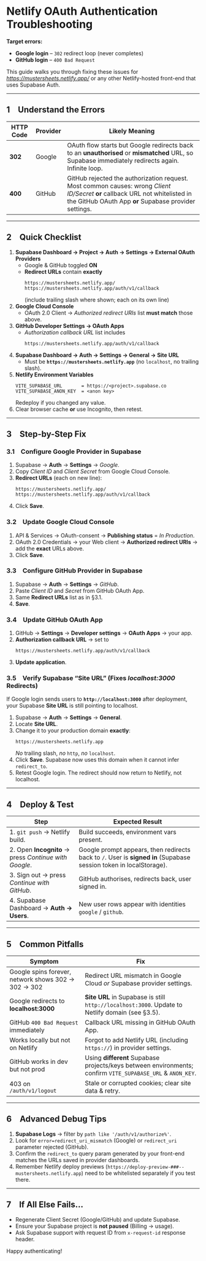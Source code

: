 # Netlify OAuth Authentication Troubleshooting  
**Target errors:**  
- **Google login** – `302` redirect loop (never completes)  
- **GitHub login** – `400 Bad Request`  

This guide walks you through fixing these issues for *https://mustersheets.netlify.app/* or any other Netlify-hosted front-end that uses Supabase Auth.

---

## 1 Understand the Errors

| HTTP Code | Provider | Likely Meaning |
|-----------|----------|----------------|
| **302**   | Google   | OAuth flow starts but Google redirects back to an **unauthorised** or **mismatched** URL, so Supabase immediately redirects again. Infinite loop. |
| **400**   | GitHub   | GitHub rejected the authorization request. Most common causes: wrong *Client ID/Secret* **or** callback URL not whitelisted in the GitHub OAuth App **or** Supabase provider settings. |

---

## 2 Quick Checklist

1. **Supabase Dashboard → Project → Auth → Settings → External OAuth Providers**  
   - Google & GitHub toggled **ON**  
   - **Redirect URLs** contain **exactly**  
     ```
     https://mustersheets.netlify.app/
     https://mustersheets.netlify.app/auth/v1/callback
     ```  
     (include trailing slash where shown; each on its own line)
2. **Google Cloud Console**  
   - OAuth 2.0 Client → *Authorized redirect URIs* list **must match** those above.
3. **GitHub Developer Settings → OAuth Apps**  
   - *Authorization callback URL* list includes  
     ```
     https://mustersheets.netlify.app/auth/v1/callback
     ```
4. **Supabase Dashboard → Auth → Settings → General → Site URL**  
   - Must be **`https://mustersheets.netlify.app`** (no `localhost`, no trailing slash).
5. **Netlify Environment Variables**  
   ```
   VITE_SUPABASE_URL       = https://<project>.supabase.co
   VITE_SUPABASE_ANON_KEY  = <anon key>
   ```  
   Redeploy if you changed any value.
6. Clear browser cache **or** use Incognito, then retest.

---

## 3 Step-by-Step Fix

### 3.1 Configure Google Provider in Supabase

1. Supabase → **Auth** → **Settings** → *Google*.  
2. Copy *Client ID* and *Client Secret* from Google Cloud Console.  
3. **Redirect URLs** (each on new line):  
   ```
   https://mustersheets.netlify.app/
   https://mustersheets.netlify.app/auth/v1/callback
   ```  
4. Click **Save**.

### 3.2 Update Google Cloud Console

1. API & Services → OAuth-consent → **Publishing status** = *In Production*.  
2. OAuth 2.0 Credentials → your Web client → **Authorized redirect URIs** → add the **exact** URLs above.  
3. Click **Save**.

### 3.3 Configure GitHub Provider in Supabase

1. Supabase → **Auth** → **Settings** → *GitHub*.  
2. Paste *Client ID* and *Secret* from GitHub OAuth App.  
3. Same **Redirect URLs** list as in §3.1.  
4. **Save**.

### 3.4 Update GitHub OAuth App

1. GitHub → **Settings** → **Developer settings** → **OAuth Apps** → your app.  
2. **Authorization callback URL** → set to  
   ```
   https://mustersheets.netlify.app/auth/v1/callback
   ```  
3. **Update application**.

### 3.5 Verify Supabase “Site URL” (Fixes *localhost:3000* Redirects)

If Google login sends users to **`http://localhost:3000`** after deployment, your Supabase **Site URL** is still pointing to localhost.

1. Supabase → **Auth** → **Settings** → **General**.  
2. Locate **Site URL**.  
3. Change it to your production domain **exactly**:  
   ```
   https://mustersheets.netlify.app
   ```  
   *No* trailing slash, *no* `http`, *no* `localhost`.  
4. Click **Save**. Supabase now uses this domain when it cannot infer `redirect_to`.  
5. Retest Google login. The redirect should now return to Netlify, not localhost.

---

## 4 Deploy & Test

| Step | Expected Result |
|------|-----------------|
| 1. `git push` → Netlify build. | Build succeeds, environment vars present. |
| 2. Open **Incognito** → press *Continue with Google*. | Google prompt appears, then redirects back to `/`. User is **signed in** (Supabase session token in localStorage). |
| 3. Sign out → press *Continue with GitHub*. | GitHub authorises, redirects back, user signed in. |
| 4. Supabase Dashboard → **Auth → Users**. | New user rows appear with identities `google` / `github`. |

---

## 5 Common Pitfalls

| Symptom | Fix |
|---------|-----|
| Google spins forever, network shows 302 → 302 → 302 | Redirect URL mismatch in Google Cloud *or* Supabase provider settings. |
| Google redirects to **localhost:3000** | **Site URL** in Supabase is still `http://localhost:3000`. Update to Netlify domain (see §3.5). |
| GitHub `400 Bad Request` immediately | Callback URL missing in GitHub OAuth App. |
| Works locally but not on Netlify | Forgot to add Netlify URL (including `https://`) in provider settings. |
| GitHub works in dev but not prod | Using **different** Supabase projects/keys between environments; confirm `VITE_SUPABASE_URL` & `ANON_KEY`. |
| 403 on `/auth/v1/logout` | Stale or corrupted cookies; clear site data & retry. |

---

## 6 Advanced Debug Tips

1. **Supabase Logs** → filter by `path like '/auth/v1/authorize%'`.  
2. Look for `error=redirect_uri_mismatch` (Google) or `redirect_uri` parameter rejected (GitHub).  
3. Confirm the `redirect_to` query param generated by your front-end matches the URLs saved in provider dashboards.  
4. Remember Netlify deploy previews (`https://deploy-preview-###--mustersheets.netlify.app`) need to be whitelisted separately if you test there.

---

## 7 If All Else Fails…

- Regenerate Client Secret (Google/GitHub) and update Supabase.  
- Ensure your Supabase project is **not paused** (Billing → usage).  
- Ask Supabase support with request ID from `x-request-id` response header.

Happy authenticating!  
